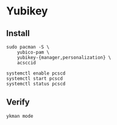 # Yubikey

## Install
```
sudo pacman -S \
    yubico-pam \
    yubikey-{manager,personalization} \
    acsccid

systemctl enable pcscd
systemctl start pcscd
systemctl status pcscd
```

## Verify
```
ykman mode
```
